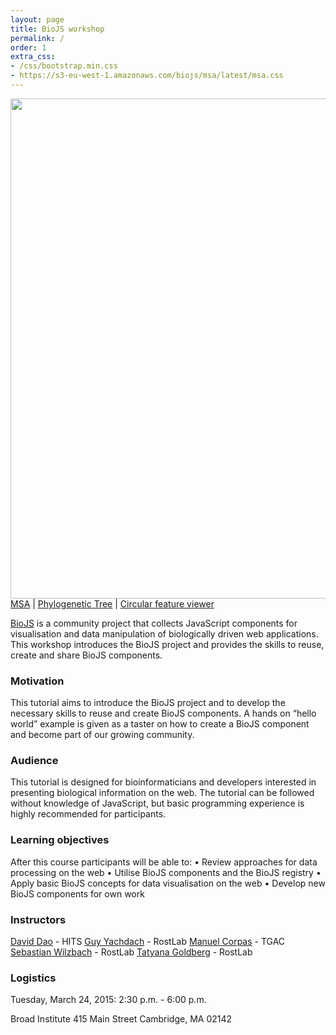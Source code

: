```yaml
---
layout: page 
title: BioJS workshop
permalink: /
order: 1
extra_css:
- /css/bootstrap.min.css
- https://s3-eu-west-1.amazonaws.com/biojs/msa/latest/msa.css
---
```


<img src="{{ site.baseurl }}/assets/i/teaser.png" width="800px;" />

<div class="credits"><a href="http://biojs.io/d/msa">MSA</a> | <a href="http://biojs.io/d/exelixis">Phylogenetic Tree</a> | <a href="http://biojs.io/d/biojs-vis-circularfv">Circular feature viewer</a></div>


[BioJS](http://biojs.net) is a community project that collects JavaScript components for visualisation and data manipulation of biologically driven web applications. This workshop introduces the BioJS project and provides the skills to reuse, create and share BioJS components. 

### Motivation

This tutorial aims to introduce the BioJS project and to develop the necessary skills to reuse and create BioJS components. A hands on “hello world” example is given as a taster on how to create a BioJS component and become part of our growing community.

### Audience

This tutorial is designed for bioinformaticians and developers interested in presenting biological information on the web. The tutorial can be followed without knowledge of JavaScript, but basic programming experience is highly recommended for participants.

### Learning objectives

After this course participants will be able to:
• Review approaches for data processing on the web
• Utilise BioJS components and the BioJS registry
• Apply basic BioJS concepts for data visualisation on the web
• Develop new BioJS components for own work

### Instructors

 [David Dao](http://daviddao.de) - HITS 
 [Guy Yachdach](https://www.linkedin.com/in/gyachdav) -  RostLab
 [Manuel Corpas](http://manuelcorpas.com) - TGAC
 [Sebastian Wilzbach](http://seb.wilzba.ch) -  RostLab
 [Tatyana Goldberg](https://rostlab.org/~goldberg) -  RostLab

### Logistics

Tuesday, March 24, 2015: 2:30 p.m. - 6:00 p.m.

Broad Institute
415 Main Street
Cambridge, MA 02142

<!--<script src="{{ '/js/dist/combi.js' | prepend: site.baseurl }}"></script>-->
